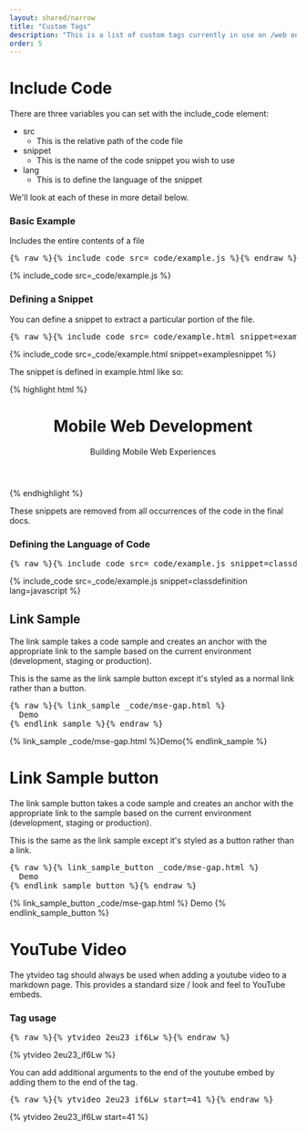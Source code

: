 ```yaml
---
layout: shared/narrow
title: "Custom Tags"
description: "This is a list of custom tags currently in use on /web on Google Developers"
order: 5
---
```

# Include Code

There are three variables you can set with the include_code element:

- src
  - This is the relative path of the code file
- snippet
  - This is the name of the code snippet you wish to use
- lang
  - This is to define the language of the snippet

We'll look at each of these in more detail below.

### Basic Example

Includes the entire contents of a file

<pre>{% raw %}{% include_code src=_code/example.js %}{% endraw %}</pre>

{% include_code src=_code/example.js %}

### Defining a Snippet

You can define a snippet to extract a particular portion
of the file.

<pre>{% raw %}{% include_code src=_code/example.html snippet=examplesnippet %}{% endraw %}</pre>

{% include_code src=_code/example.html snippet=examplesnippet %}

The snippet is defined in example.html like so:

{% highlight html %}
<!-- // [START examplesnippet] -->
<header>
  <h1>Mobile Web Development</h1>
  <p>Building Mobile Web Experiences</p>
</header>
<!-- // [END examplesnippet] -->
{% endhighlight %}

These snippets are removed from all occurrences of the code in the final docs.

### Defining the Language of Code

<pre>{% raw %}{% include_code src=_code/example.js snippet=classdefinition lang=javascript %}{% endraw %}</pre>

{% include_code src=_code/example.js snippet=classdefinition lang=javascript %}

## Link Sample

The link sample takes a code sample and creates an anchor with the
appropriate link to the sample based on the current environment (development,
  staging or production).

This is the same as the link sample button except it's styled as a normal
link rather than a button.

<pre>{% raw %}{% link_sample _code/mse-gap.html %}
  Demo
{% endlink_sample %}{% endraw %}</pre>

{% link_sample _code/mse-gap.html %}Demo{% endlink_sample %}


# Link Sample button

The link sample button takes a code sample and creates an anchor with the
appropriate link to the sample based on the current environment (development,
  staging or production).

This is the same as the link sample except it's styled as a button rather than
a link.

<pre>{% raw %}{% link_sample_button _code/mse-gap.html %}
  Demo
{% endlink_sample_button %}{% endraw %}</pre>

{% link_sample_button _code/mse-gap.html %}
  Demo
{% endlink_sample_button %}



# YouTube Video

The ytvideo tag should always be used when adding a youtube video to
a markdown page. This provides a standard size / look and feel to YouTube
embeds.

### Tag usage

<pre>{% raw %}{% ytvideo 2eu23_if6Lw %}{% endraw %}</pre>

{% ytvideo 2eu23_if6Lw %}

You can add additional arguments to the end of the youtube embed by adding
them to the end of the tag.

<pre>{% raw %}{% ytvideo 2eu23_if6Lw start=41 %}{% endraw %}</pre>

{% ytvideo 2eu23_if6Lw start=41 %}
